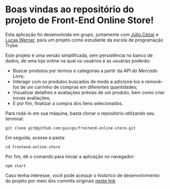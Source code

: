 # Boas vindas ao repositório do projeto de Front-End Online Store!

Esta aplicação foi desenvolvida em grupo, juntamente com [Júlio Cézar](https://github.com/Wxhbr) e [Lucas Werner](https://github.com/lucas-werner), para um projeto como estudante da escola de programação Trybe.

Este projeto é uma versão simplificada, sem persistência no banco de dados, de uma loja online na qual os usuários e as usuárias poderão:
  - Buscar produtos por termos e categorias a partir da _API do Mercado Livre_;
  - Interagir com os produtos buscados de modo a adicioná-los e removê-los de um carrinho de compras em diferentes quantidades;
  - Visualizar detalhes e avaliações prévias de um produto, bem como criar novas avaliações;
  - E por fim, finalizar a compra dos itens selecionados.

Para rodá-lo em sua máquina, basta clonar o repositório utilizando seu terminal:

```
git clone git@github.com:guicgs/frontend-online-store.git
```

Em seguida, acesse a pasta:

```
cd frontend-online-store
```

Por fim, dê o comando para iniciar a aplicação no navegador:

```
npm start
```

Caso tenha interesse, você pode acessar o histórico de desenvolvimento do projeto por meio dos commits originais [neste link](https://github.com/tryber/sd-02-week14-project-frontend-online-store-3)

